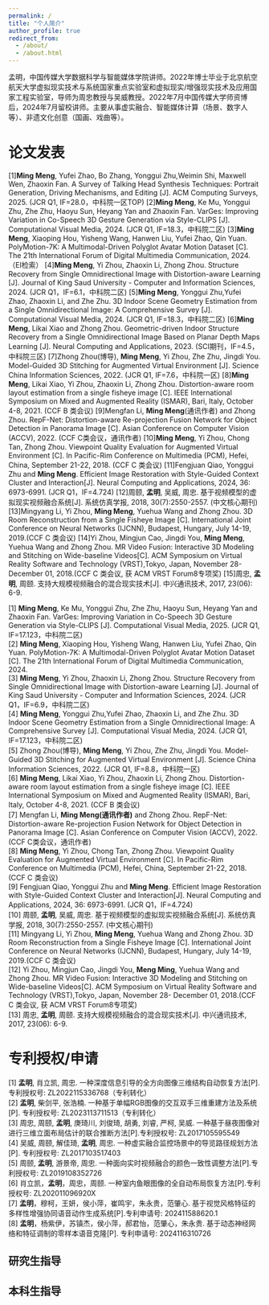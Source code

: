 ```yaml
---
permalink: /
title: "个人简介"
author_profile: true
redirect_from: 
  - /about/
  - /about.html
---
```

孟明，中国传媒大学数据科学与智能媒体学院讲师。2022年博士毕业于北京航空航天大学虚拟现实技术与系统国家重点实验室和虚拟现实/增强现实技术及应用国家工程实验室，导师为周忠教授与吴威教授。2022年7月中国传媒大学师资博后，2024年7月留校讲师。主要从事虚实融合、智能媒体计算（场景、数字人等）、非遗文化创意（国画、戏曲等）。

论文发表
======
[1]**Ming Meng**, Yufei Zhao, Bo Zhang, Yonggui Zhu,Weimin Shi, Maxwell Wen, Zhaoxin Fan. A Survey of Talking Head Synthesis Techniques: Portrait Generation, Driving Mechanisms, and Editing [J]. ACM Computing Surveys, 2025. (JCR Q1, IF=28.0，中科院一区TOP)
[2]**Ming Meng**, Ke Mu, Yonggui Zhu, Zhe Zhu, Haoyu Sun, Heyang Yan and Zhaoxin Fan. VarGes: Improving Variation in Co-Speech 3D Gesture Generation via Style-CLIPS [J]. Computational Visual Media, 2024. (JCR Q1, IF=18.3，中科院二区)
[3]**Ming Meng**, Xiaoping Hou, Yisheng Wang, Hanwen Liu, Yufei Zhao, Qin Yuan. PolyMotion-7K: A Multimodal-Driven Polyglot Avatar Motion Dataset [C]. The 21th International Forum of Digital Multimedia Communication, 2024.（EI检索）
[4]**Ming Meng**, Yi Zhou, Zhaoxin Li, Zhong Zhou. Structure Recovery from Single Omnidirectional Image with Distortion-aware Learning [J]. Journal of King Saud University - Computer and Information Sciences, 2024. (JCR Q1，IF=6.1，中科院二区)
[5]**Ming Meng**, Yonggui Zhu,Yufei Zhao, Zhaoxin Li, and Zhe Zhu. 3D Indoor Scene Geometry Estimation from a Single Omnidirectional Image: A Comprehensive Survey [J]. Computational Visual Media, 2024. (JCR Q1, IF=18.3，中科院二区)
[6]**Ming Meng**, Likai Xiao and Zhong Zhou. Geometric-driven Indoor Structure Recovery from a Single Omnidirectional Image Based on Planar Depth Maps Learning [J]. Neural Computing and Applications, 2023. (SCI期刊，IF=4.5，中科院三区)
[7]Zhong Zhou(博导), **Ming Meng**, Yi Zhou, Zhe Zhu, Jingdi You. Model-Guided 3D Stitching for Augmented Virtual Environment [J]. Science China Information Sciences, 2022. (JCR Q1, IF=7.6，中科院一区)
[8]**Ming Meng**, Likai Xiao, Yi Zhou, Zhaoxin Li, Zhong Zhou. Distortion-aware room layout estimation from a single fisheye image [C]. IEEE International Symposium on Mixed and Augmented Reality (ISMAR), Bari, Italy, October 4-8, 2021. (CCF B 类会议)
[9]Mengfan Li, **Ming Meng**(通讯作者) and Zhong Zhou. RepF-Net: Distortion-aware Re-projection Fusion Network for Object Detection in Panorama Image [C]. Asian Conference on Computer Vision (ACCV), 2022. (CCF C类会议，通讯作者)
[10]**Ming Meng**, Yi Zhou, Chong Tan, Zhong Zhou. Viewpoint Quality Evaluation for Augmented Virtual Environment [C]. In Pacific-Rim Conference on Multimedia (PCM), Hefei, China, September 21-22, 2018. (CCF C 类会议)
[11]Fengjuan Qiao, Yonggui Zhu and **Ming Meng**. Efficient Image Restoration with Style-Guided Context Cluster and Interaction[J]. Neural Computing and Applications, 2024, 36: 6973-6991. (JCR Q1，IF=4.724)
[12]周颐, **孟明**, 吴威, 周忠. 基于视频模型的虚拟现实视频融合系统[J]. 系统仿真学报, 2018, 30(7):2550-2557. (中文核心期刊)
[13]Mingyang Li, Yi Zhou, **Ming Meng**, Yuehua Wang and Zhong Zhou. 3D Room Reconstruction from a Single Fisheye Image [C]. International Joint Conference on Neural Networks (IJCNN), Budapest, Hungary, July 14-19, 2019.(CCF C 类会议)
[14]Yi Zhou, Mingjun Cao, Jingdi You, **Ming Meng**, Yuehua Wang and Zhong Zhou. MR Video Fusion: Interactive 3D Modeling and Stitching on Wide-baseline Videos[C]. ACM Symposium on Virtual Reality Software and Technology (VRST),Tokyo, Japan, November 28- December 01, 2018.(CCF C 类会议, 获 ACM VRST Forum8专项奖)
[15]周忠, **孟明**, 周颐. 支持大规模视频融合的混合现实技术[J]. 中兴通讯技术, 2017, 23(06): 6-9.



[1] **Ming Meng**, Ke Mu, Yonggui Zhu, Zhe Zhu, Haoyu Sun, Heyang Yan and Zhaoxin Fan. VarGes: Improving Variation in Co-Speech 3D Gesture Generation via Style-CLIPS [J]. Computational Visual Media, 2025. (JCR Q1, IF=17.123，中科院二区)<br>
[2] **Ming Meng**, Xiaoping Hou, Yisheng Wang, Hanwen Liu, Yufei Zhao, Qin Yuan. PolyMotion-7K: A Multimodal-Driven Polyglot Avatar Motion Dataset [C]. The 21th International Forum of Digital Multimedia Communication, 2024.<br>
[3] **Ming Meng**, Yi Zhou, Zhaoxin Li, Zhong Zhou. Structure Recovery from Single Omnidirectional Image with Distortion-aware Learning [J]. Journal of King Saud University - Computer and Information Sciences, 2024. (JCR Q1，IF=6.9，中科院二区)<br>
[4] **Ming Meng**, Yonggui Zhu,Yufei Zhao, Zhaoxin Li, and Zhe Zhu. 3D Indoor Scene Geometry Estimation from a Single Omnidirectional Image: A Comprehensive Survey [J]. Computational Visual Media, 2024. (JCR Q1, IF=17.123，中科院二区)<br>
[5] Zhong Zhou(博导), **Ming Meng**, Yi Zhou, Zhe Zhu, Jingdi You. Model-Guided 3D Stitching for Augmented Virtual Environment [J]. Science China Information Sciences, 2022. (JCR Q1, IF=8.8，中科院一区)<br>
[6] **Ming Meng**, Likai Xiao, Yi Zhou, Zhaoxin Li, Zhong Zhou. Distortion-aware room layout estimation from a single fisheye image [C]. IEEE International Symposium on Mixed and Augmented Reality (ISMAR), Bari, Italy, October 4-8, 2021. (CCF B 类会议)<br>
[7] Mengfan Li, **Ming Meng(通讯作者)** and Zhong Zhou. RepF-Net: Distortion-aware Re-projection Fusion Network for Object Detection in Panorama Image [C]. Asian Conference on Computer Vision (ACCV), 2022. (CCF C类会议，通讯作者)<br>
[8] **Ming Meng**, Yi Zhou, Chong Tan, Zhong Zhou. Viewpoint Quality Evaluation for Augmented Virtual Environment [C]. In Pacific-Rim Conference on Multimedia (PCM), Hefei, China, September 21-22, 2018. (CCF C 类会议)<br>
[9] Fengjuan Qiao, Yonggui Zhu and **Ming Meng**. Efficient Image Restoration with Style-Guided Context Cluster and Interaction[J]. Neural Computing and Applications, 2024, 36: 6973-6991. (JCR Q1，IF=4.724)<br>
[10] 周颐, **孟明**, 吴威, 周忠. 基于视频模型的虚拟现实视频融合系统[J]. 系统仿真学报, 2018, 30(7):2550-2557. (中文核心期刊)<br>
[11] Mingyang Li, Yi Zhou, **Ming Meng**, Yuehua Wang and Zhong Zhou. 3D Room Reconstruction from a Single Fisheye Image [C]. International Joint Conference on Neural Networks (IJCNN), Budapest, Hungary, July 14-19, 2019.(CCF C 类会议)<br>
[12] Yi Zhou, Mingjun Cao, Jingdi You, **Meng Ming**, Yuehua Wang and Zhong Zhou. MR Video Fusion: Interactive 3D Modeling and Stitching on Wide-baseline Videos[C]. ACM Symposium on Virtual Reality Software and Technology (VRST),Tokyo, Japan, November 28- December 01, 2018.(CCF C 类会议, 获 ACM VRST Forum8专项奖)<br>
[13] 周忠, **孟明**, 周颐. 支持大规模视频融合的混合现实技术[J]. 中兴通讯技术, 2017, 23(06): 6-9.


专利授权/申请
======
[1] **孟明**, 肖立凯, 周忠. 一种深度信息引导的全方向图像三维结构自动恢复方法[P]. 专利授权号: ZL2022115336768（专利转化）<br>
[2] **孟明**, 柴剑平, 张浩楠. 一种基于单幅RGB图像的交互双手三维重建方法及系统[P]. 专利授权号: ZL2023113711513（专利转化）<br>
[3] 周忠, 周颐, **孟明**, 庚琦川, 刘俊琦, 胡勇, 刘睿, 严柯, 吴威. 一种基于昼夜图像对进行三维立面布局估计的联合推断方法[P].专利授权号: ZL2017105595549<br>
[4] 吴威, 周颐, 解佳琦, **孟明**, 周忠. 一种虚实融合监控场景中的导览路径规划方法[P]. 专利授权号: ZL2017103517403<br>
[5] 周颐, **孟明**, 游景帝, 周忠. 一种面向实时视频融合的颜色一致性调整方法[P].专利授权号: ZL2019108352726<br>
[6] 肖立凯，**孟明**，周忠，周颐. 一种室内鱼眼图像的全自动布局恢复方法[P].专利授权号: ZL202011096920X<br>
[7] **孟明**，穆柯，王妍，侯小萍，崔鸣宇，朱永贵，范肇心. 基于视觉风格特征的多样性增强协同语音动作生成系统[P].专利申请号: 202411588620.1<br>
[8] **孟明**，杨紫伊，苏镇杰，侯小萍，郝君怡，范肇心，朱永贵. 基于动态神经网络和特征调制的零样本语音克隆[P]. 专利申请号: 2024116310726<br>

研究生指导
------
 

本科生指导
------
